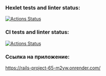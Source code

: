 ### Hexlet tests and linter status:
[![Actions Status](https://github.com/MaksimovYuriy/rails-project-65/actions/workflows/hexlet-check.yml/badge.svg)](https://github.com/MaksimovYuriy/rails-project-65/actions)

### CI tests and linter status:
[![Actions Status](https://github.com/MaksimovYuriy/rails-project-65/blob/main/.github/workflows/ci.yml/badge.svg)](https://github.com/MaksimovYuriy/rails-project-65/actions)

### Ссылка на приложение:
https://rails-project-65-m2yw.onrender.com/